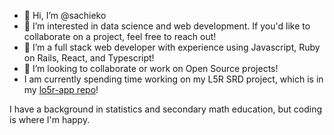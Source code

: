 - 👋 Hi, I’m @sachieko
- 👀 I’m interested in data science and web development. If you'd like to collaborate on a project, feel free to reach out!
- 🦜 I’m a full stack web developer with experience using Javascript, Ruby on Rails, React, and Typescript!
- 💞️ I’m looking to collaborate or work on Open Source projects!
- I am currently spending time working on my L5R SRD project, which is in my [lo5r-app repo](https://github.com/sachieko/lo5r-app)!

I have a background in statistics and secondary math education, but coding is where I'm happy.

<!---
sachieko/sachieko is a ✨ special ✨ repository because its `README.md` (this file) appears on your GitHub profile.
You can click the Preview link to take a look at your changes.
--->
